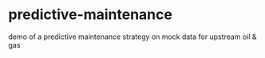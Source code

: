 # predictive-maintenance
demo of a predictive maintenance strategy on mock data for upstream oil &amp; gas
